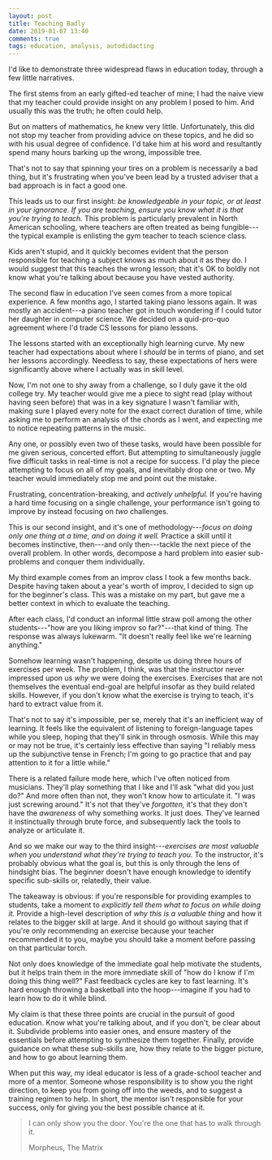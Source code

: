 ```yaml
---
layout: post
title: Teaching Badly
date: 2019-01-07 13:40
comments: true
tags: education, analysis, autodidacting
---
```


I'd like to demonstrate three widespread flaws in education today, through
a few little narratives.

The first stems from an early gifted-ed teacher of mine; I had the naive view
that my teacher could provide insight on any problem I posed to him. And usually
this was the truth; he often could help.

But on matters of mathematics, he knew very little. Unfortunately, this did not
stop my teacher from providing advice on these topics, and he did so with his
usual degree of confidence. I'd take him at his word and resultantly spend many
hours barking up the wrong, impossible tree.

That's not to say that spinning your tires on a problem is necessarily a bad
thing, but it's frustrating when you've been lead by a trusted adviser that a
bad approach is in fact a good one.

This leads us to our first insight: *be knowledgeable in your topic, or at least
in your ignorance. If you are teaching, ensure you know what it is that you're
trying to teach.* This problem is particularly prevalent in North American
schooling, where teachers are often treated as being fungible---the typical
example is enlisting the gym teacher to teach science class.

Kids aren't stupid, and it quickly becomes evident that the person responsible
for teaching a subject knows as much about it as they do. I would suggest that
this teaches the wrong lesson; that it's OK to boldly not know what you're
talking about because you have vested authority.

The second flaw in education I've seen comes from a more topical experience. A
few months ago, I started taking piano lessons again. It was mostly an
accident---a piano teacher got in touch wondering if I could tutor her daughter
in computer science. We decided on a quid-pro-quo agreement where I'd trade CS
lessons for piano lessons.

The lessons started with an exceptionally high learning curve. My new teacher
had expectations about where I *should* be in terms of piano, and set her
lessons accordingly. Needless to say, these expectations of hers were
significantly above where I actually was in skill level.

Now, I'm not one to shy away from a challenge, so I duly gave it the old college
try. My teacher would give me a piece to sight read (play without having seen
before) that was in a key signature I wasn't familiar with, making sure I played
every note for the exact correct duration of time, while asking me to perform an
analysis of the chords as I went, and expecting me to notice repeating patterns
in the music.

Any one, or possibly even two of these tasks, would have been possible for me
given serious, concerted effort. But attempting to simultaneously juggle five
difficult tasks in real-time is not a recipe for success. I'd play the piece
attempting to focus on all of my goals, and inevitably drop one or two. My
teacher would immediately stop me and point out the mistake.

Frustrating, concentration-breaking, and *actively unhelpful.* If you're having
a hard time focusing on a single challenge, your performance isn't going to
improve by instead focusing on *two* challenges.

This is our second insight, and it's one of methodology---*focus on doing only
one thing at a time, and on doing it well.* Practice a skill until it becomes
instinctive, then---and only then---tackle the next piece of the overall
problem. In other words, decompose a hard problem into easier sub-problems and
conquer them individually.

My third example comes from an improv class I took a few months back. Despite
having taken about a year's worth of improv, I decided to sign up for the
beginner's class. This was a mistake on my part, but gave me a better context in
which to evaluate the teaching.

After each class, I'd conduct an informal little straw poll among the other
students---"how are you liking improv so far?"---that kind of thing. The
response was always lukewarm. "It doesn't really feel like we're learning
anything."

Somehow learning wasn't happening, despite us doing three hours of exercises per
week. The problem, I think, was that the instructor never impressed upon us
*why* we were doing the exercises. Exercises that are not themselves the
eventual end-goal are helpful insofar as they build related skills. However, if
you don't know what the exercise is trying to teach, it's hard to extract value
from it.

That's not to say it's impossible, per se, merely that it's an inefficient way
of learning. It feels like the equivalent of listening to foreign-language tapes
while you sleep, hoping that they'll sink in through osmosis. While this may or
may not be true, it's certainly less effective than saying "I reliably mess up
the subjunctive tense in French; I'm going to go practice that and pay attention
to it for a little while."

There is a related failure mode here, which I've often noticed from musicians.
They'll play something that I like and I'll ask "what did you just do?" And more
often than not, they won't know how to articulate it. "I was just screwing
around." It's not that they've *forgotten,* it's that they don't have the
*awareness* of why something works. It just does. They've learned it
instinctually through brute force, and subsequently lack the tools to analyze or
articulate it.

And so we make our way to the third insight---*exercises are most valuable when
you understand what they're trying to teach you.* To the instructor, it's
probably obvious what the goal is, but this is only through the lens of
hindsight bias. The beginner doesn't have enough knowledge to identify specific
sub-skills or, relatedly, their value.

The takeaway is obvious: if you're responsible for providing examples to
students, take a moment to *explicitly tell them what to focus on while doing
it.* Provide a high-level description of *why this is a valuable thing* and how
it relates to the bigger skill at large. And it should go without saying that if
you're only recommending an exercise because your teacher recommended it to you,
maybe you should take a moment before passing on that particular torch.

Not only does knowledge of the immediate goal help motivate the students, but it
helps train them in the more immediate skill of "how do I know if I'm doing this
thing well?" Fast feedback cycles are key to fast learning. It's hard enough
throwing a basketball into the hoop---imagine if you had to learn how to do it
while blind.

My claim is that these three points are crucial in the pursuit of good
education. Know what you're talking about, and if you don't, be clear about it.
Subdivide problems into easier ones, and ensure mastery of the essentials before
attempting to synthesize them together. Finally, provide guidance on what these
sub-skills are, how they relate to the bigger picture, and how to go about
learning them.

When put this way, my ideal educator is less of a grade-school teacher and more
of a mentor. Someone whose responsibility is to show you the right direction,
to keep you from going off into the weeds, and to suggest a training regimen to
help. In short, the mentor isn't responsible for your success, only for giving
you the best possible chance at it.

> I can only show you the door. You're the one that has to walk through it.
>
> Morpheus, The Matrix

